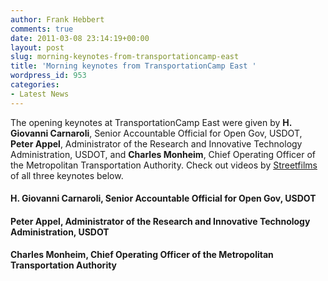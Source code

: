 ```yaml
---
author: Frank Hebbert
comments: true
date: 2011-03-08 23:14:19+00:00
layout: post
slug: morning-keynotes-from-transportationcamp-east
title: 'Morning keynotes from TransportationCamp East '
wordpress_id: 953
categories:
- Latest News
---
```


The opening keynotes at TransportationCamp East were given by **H. Giovanni Carnaroli**, Senior Accountable Official for Open Gov, USDOT, **Peter Appel**, Administrator of the Research and Innovative Technology Administration, USDOT, and **Charles Monheim**, Chief Operating Officer of the Metropolitan Transportation Authority. Check out videos by [Streetfilms](http://vimeo.com/streetfilms) of all three keynotes below.



#### H. Giovanni Carnaroli, Senior Accountable Official for Open Gov, USDOT




<!-- more -->




#### Peter Appel, Administrator of the Research and Innovative Technology Administration, USDOT








#### Charles Monheim, Chief Operating Officer of the Metropolitan Transportation Authority




